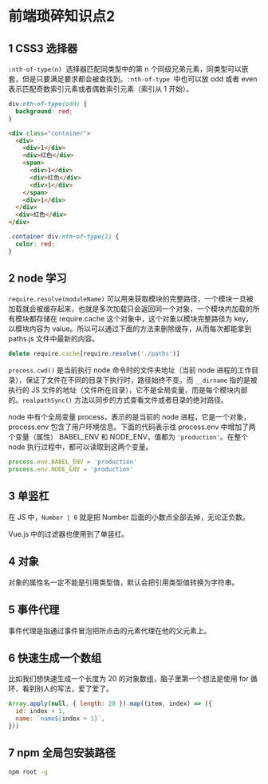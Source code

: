 # 前端琐碎知识点2

## 1 CSS3 选择器

`:nth-of-type(n)`  选择器匹配同类型中的第 n 个同级兄弟元素，同类型可以嵌套，但是只要满足要求都会被查找到。`:nth-of-type`  中也可以放 odd 或者 even 表示匹配奇数索引元素或者偶数索引元素（索引从 1 开始）。

```css
div:nth-of-type(odd) {
  background: red;
}
```

```html
<div class="container">
  <div>
    <div>1</div>
    <div>红色</div>
    <span>
      <div>1</div>
      <div>红色</div>
      <div>1</div>
    </span>
    <div>1</div>
  </div>
  <div>红色</div>
</div>
```

```css
.container div:nth-of-type(2) {
  color: red;
}
```

## 2 node 学习

`require.resolve(moduleName)` 可以用来获取模块的完整路径，一个模块一旦被加载就会被缓存起来，也就是多次加载只会返回同一个对象，一个模块内加载的所有模块都存储在 require.cache 这个对象中，这个对象以模块完整路径为 key，以模块内容为 value。所以可以通过下面的方法来删除缓存，从而每次都能拿到 paths.js 文件中最新的内容。

```javascript
delete require.cache[require.resolve('./paths')]
```

`process.cwd()` 是当前执行 node 命令时的文件夹地址（当前 node 进程的工作目录），保证了文件在不同的目录下执行时，路径始终不变。而 `__dirname` 指的是被执行的 JS 文件的地址（文件所在目录），它不是全局变量，而是每个模块内部的。`realpathSync()` 方法以同步的方式查看文件或者目录的绝对路径。

node 中有个全局变量 process，表示的是当前的 node 进程，它是一个对象，process.env 包含了用户环境信息。下面的代码表示往 process.env 中增加了两个变量（属性） BABEL_ENV 和 NODE_ENV，值都为 `'production'`。在整个 node 执行过程中，都可以读取到这两个变量。

```javascript
process.env.BABEL_ENV = 'production'
process.env.NODE_ENV = 'production'
```

## 3 单竖杠

在 JS 中，`Number | 0` 就是把 Number 后面的小数点全部去掉，无论正负数。

Vue.js 中的过滤器也使用到了单竖杠。

## 4 对象

对象的属性名一定不能是引用类型值，默认会把引用类型值转换为字符串。

## 5 事件代理

事件代理是指通过事件冒泡把所点击的元素代理在他的父元素上。

## 6 快速生成一个数组

比如我们想快速生成一个长度为 20 的对象数组，脑子里第一个想法是使用 for 循环，看到别人的写法，爱了爱了。

```javascript
Array.apply(null, { length: 20 }).map((item, index) => ({
  id: index + 1,
  name: `name${index + 1}`,
}))
```

## 7 npm 全局包安装路径

```bash
npm root -g
```

